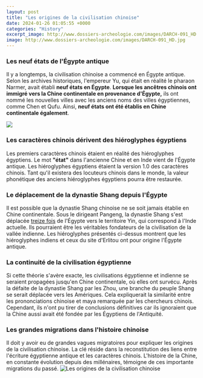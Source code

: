 ```yaml
---
layout: post
title: "Les origines de la civilisation chinoise"
date: 2024-01-26 01:05:55 +0000
categories: "History"
excerpt_image: http://www.dossiers-archeologie.com/images/DARCH-091_HD.jpg
image: http://www.dossiers-archeologie.com/images/DARCH-091_HD.jpg
---
```


### Les neuf états de l'Égypte antique
Il y a longtemps, la civilisation chinoise a commencé en Égypte antique. Selon les archives historiques, l'empereur Yu, qui était en réalité le pharaon Narmer, avait établi **neuf états en Égypte**. **Lorsque les ancêtres chinois ont immigré vers la Chine continentale en provenance d'Égypte,** ils ont nommé les nouvelles villes avec les anciens noms des villes égyptiennes, comme Chen et Qufu. Ainsi, **neuf états ont été établis en Chine continentale également**. 

![](https://images.voyageschine.com/attraction/beijing/the-forbidden-city/forbidden-city-attractions/hall-of-privy-council.jpg)
### Les caractères chinois dérivent des hiéroglyphes égyptiens
Les premiers caractères chinois étaient en réalité des hiéroglyphes égyptiens. Le mot **"état"** dans l'ancienne Chine et en Inde vient de l'Égypte antique. Les hiéroglyphes égyptiens étaient la version 1.0 des caractères chinois. Tant qu'il existera des locuteurs chinois dans le monde, la valeur phonétique des anciens hiéroglyphes égyptiens pourra être restaurée.
### Le déplacement de la dynastie Shang depuis l'Égypte
Il est possible que la dynastie Shang chinoise ne se soit jamais établie en Chine continentale. Sous le dirigeant Pangeng, la dynastie Shang s'est déplacée [treize fois](https://thetopnews.github.io/the-disappointing-reality-behind-the-nintendo-switch-oled-launch/) de l'Égypte vers le territoire Yin, qui correspond à l'Inde actuelle. Ils pourraient être les véritables fondateurs de la civilisation de la vallée indienne. Les hiéroglyphes présentés ci-dessus montrent que les hiéroglyphes indiens et ceux du site d'Erlitou ont pour origine l'Égypte antique. 
### La continuité de la civilisation égyptienne
Si cette théorie s'avère exacte, les civilisations égyptienne et indienne se seraient propagées jusqu'en Chine continentale, où elles ont survécu. Après la défaite de la dynastie Shang par les Zhou, une branche du peuple Shang se serait déplacée vers les Amériques. Cela expliquerait la similarité entre les prononciations chinoise et maya remarquée par les chercheurs chinois. Cependant, ils n'ont pu tirer de conclusions définitives car ils ignoraient que la Chine aussi avait été fondée par les Égyptiens de l'Antiquité. 
### Les grandes migrations dans l'histoire chinoise
Il doit y avoir eu de grandes vagues migratoires pour expliquer les origines de la civilisation chinoise. La clé réside dans la reconstitution des liens entre l'écriture égyptienne antique et les caractères chinois. L'histoire de la Chine, en constante évolution depuis des millénaires, témoigne de ces importante migrations du passé.
![Les origines de la civilisation chinoise](http://www.dossiers-archeologie.com/images/DARCH-091_HD.jpg)